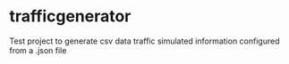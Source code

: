 # trafficgenerator
Test project to generate csv data traffic simulated information configured from a .json file
